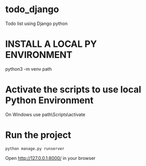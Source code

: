 # todo_django
Todo list using Django python

# INSTALL A LOCAL PY ENVIRONMENT
python3 -m venv path

# Activate the scripts to use local Python Environment
On Windows use
    path\Scripts\activate

# Run the project 
    python manage.py runserver

Open http://127.0.0.1:8000/ in your browser